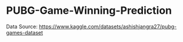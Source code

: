 # PUBG-Game-Winning-Prediction

Data Source: https://www.kaggle.com/datasets/ashishjangra27/pubg-games-dataset
